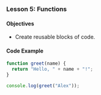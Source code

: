 ### Lesson 5: Functions

#### Objectives
- Create reusable blocks of code.

#### Code Example
```javascript
function greet(name) {
  return "Hello, " + name + "!";
}

console.log(greet("Alex"));
```